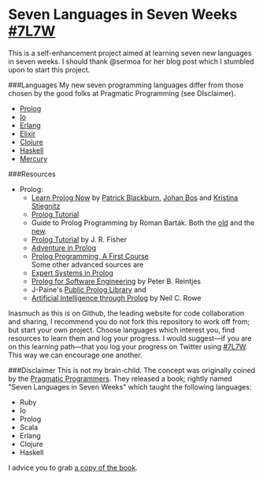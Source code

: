 Seven Languages in Seven Weeks [#7L7W](https://twitter.com/search?q=%237L7W)
===

This is a self-enhancement project aimed at learning seven new languages in seven weeks. I should thank @sermoa for her blog post which I stumbled upon to start this project.

###Languages
My new seven programming languages differ from those chosen by the good folks at Pragmatic Programming (see DIsclaimer).

+ [Prolog](https://github.com/languages/Prolog)
+ [Io](https://github.com/languages/Io)
+ [Erlang](https://github.com/languages/Erlang)
+ [Elixir](https://github.com/languages/Elixir)
+ [Clojure](https://github.com/languages/Clojure)
+ [Haskell](https://github.com/languages/Haskell)
+ [Mercury](https://github.com/languages/Mercury)

###Resources

+ Prolog:
  + [Learn Prolog Now](http://learnprolognow.org) by [Patrick Blackburn](http://www.loria.fr/~blackbur/), [Johan Bos](http://www.let.rug.nl/bos/) and [Kristina Stiegnitz](http://cs.union.edu/~striegnk/)
  + [Prolog Tutorial](http://www.lix.polytechnique.fr/~liberti/public/computing/prog/prolog/prolog-tutorial.html)
  + Guide to Prolog Programming by Roman Barták. Both the [old](http://kti.ms.mff.cuni.cz/~bartak/prolog.old/learning/) and the [new](http://kti.ms.mff.cuni.cz/~bartak/prolog/contents.html).
  + [Prolog Tutorial](http://www.csupomona.edu/~jrfisher/www/prolog_tutorial/contents.html) by J. R. Fisher
  + [Adventure in Prolog](http://www.amzi.com/AdventureInProlog/advtop.php)
  + [Prolog Programming, A First Course](http://homepages.inf.ed.ac.uk/pbrna/prologbook/)  
  Some other advanced sources are 
  + [Expert Systems in Prolog](http://www.amzi.com/ExpertSystemsInProlog/)
  + [Prolog for Software Engineering](http://www.cs.auckland.ac.nz/~j-hamer/07.363/prolog-for-se.html) by Peter B. Reintjes
  + J-Paine's [Public Prolog Library](http://www.j-paine.org/prolog/library.html) and
  + [Artificial Intelligence through Prolog](http://faculty.nps.edu/ncrowe/book/book.html) by Neil C. Rowe

Inasmuch as this is on Github, the leading website for code collaboration and sharing, I recommend you do not fork this repository to work off from; but start your own project. Choose languages which interest you, find resources to learn them and log your progress. I would suggest—if you are on this learning path—that you log your progress on Twitter using [#7L7W](https://twitter.com/search?q=%237L7W). This way we can encourage one another.

###Disclaimer
This is not my brain-child. The concept was originally coined by the [Pragmatic Programmers](http://pragprog.com). They released a book; rightly named "Seven Languages in Seven Weeks" which taught the following languages:

+ Ruby
+ Io
+ Prolog
+ Scala
+ Erlang
+ Clojure
+ Haskell

I advice you to grab [a copy of the book](http://pragprog.com/book/btlang/seven-languages-in-seven-weeks).